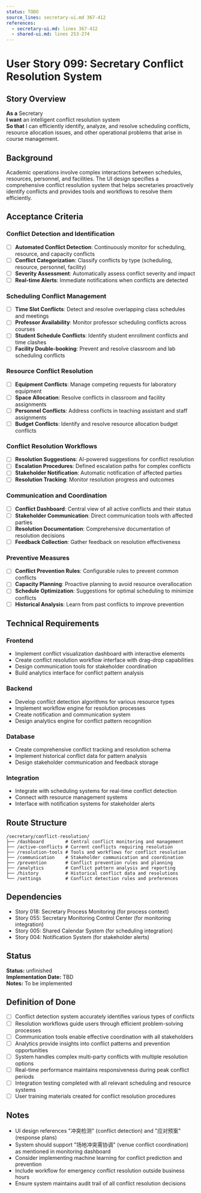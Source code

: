 ```yaml
---
status: TODO
source_lines: secretary-ui.md 367-412
references:
  - secretary-ui.md: lines 367-412
  - shared-ui.md: lines 253-274
---
```


# User Story 099: Secretary Conflict Resolution System

## Story Overview

**As a** Secretary  
**I want** an intelligent conflict resolution system  
**So that** I can efficiently identify, analyze, and resolve scheduling conflicts, resource allocation issues, and other operational problems that arise in course management.

## Background

Academic operations involve complex interactions between schedules, resources, personnel, and facilities. The UI design specifies a comprehensive conflict resolution system that helps secretaries proactively identify conflicts and provides tools and workflows to resolve them efficiently.

## Acceptance Criteria

### Conflict Detection and Identification
- [ ] **Automated Conflict Detection**: Continuously monitor for scheduling, resource, and capacity conflicts
- [ ] **Conflict Categorization**: Classify conflicts by type (scheduling, resource, personnel, facility)
- [ ] **Severity Assessment**: Automatically assess conflict severity and impact
- [ ] **Real-time Alerts**: Immediate notifications when conflicts are detected

### Scheduling Conflict Management
- [ ] **Time Slot Conflicts**: Detect and resolve overlapping class schedules and meetings
- [ ] **Professor Availability**: Monitor professor scheduling conflicts across courses
- [ ] **Student Schedule Conflicts**: Identify student enrollment conflicts and time clashes
- [ ] **Facility Double-booking**: Prevent and resolve classroom and lab scheduling conflicts

### Resource Conflict Resolution
- [ ] **Equipment Conflicts**: Manage competing requests for laboratory equipment
- [ ] **Space Allocation**: Resolve conflicts in classroom and facility assignments
- [ ] **Personnel Conflicts**: Address conflicts in teaching assistant and staff assignments
- [ ] **Budget Conflicts**: Identify and resolve resource allocation budget conflicts

### Conflict Resolution Workflows
- [ ] **Resolution Suggestions**: AI-powered suggestions for conflict resolution
- [ ] **Escalation Procedures**: Defined escalation paths for complex conflicts
- [ ] **Stakeholder Notification**: Automatic notification of affected parties
- [ ] **Resolution Tracking**: Monitor resolution progress and outcomes

### Communication and Coordination
- [ ] **Conflict Dashboard**: Central view of all active conflicts and their status
- [ ] **Stakeholder Communication**: Direct communication tools with affected parties
- [ ] **Resolution Documentation**: Comprehensive documentation of resolution decisions
- [ ] **Feedback Collection**: Gather feedback on resolution effectiveness

### Preventive Measures
- [ ] **Conflict Prevention Rules**: Configurable rules to prevent common conflicts
- [ ] **Capacity Planning**: Proactive planning to avoid resource overallocation
- [ ] **Schedule Optimization**: Suggestions for optimal scheduling to minimize conflicts
- [ ] **Historical Analysis**: Learn from past conflicts to improve prevention

## Technical Requirements

### Frontend
- Implement conflict visualization dashboard with interactive elements
- Create conflict resolution workflow interface with drag-drop capabilities
- Design communication tools for stakeholder coordination
- Build analytics interface for conflict pattern analysis

### Backend
- Develop conflict detection algorithms for various resource types
- Implement workflow engine for resolution processes
- Create notification and communication system
- Design analytics engine for conflict pattern recognition

### Database
- Create comprehensive conflict tracking and resolution schema
- Implement historical conflict data for pattern analysis
- Design stakeholder communication and feedback storage

### Integration
- Integrate with scheduling systems for real-time conflict detection
- Connect with resource management systems
- Interface with notification systems for stakeholder alerts

## Route Structure
```
/secretary/conflict-resolution/
├── /dashboard        # Central conflict monitoring and management
├── /active-conflicts # Current conflicts requiring resolution
├── /resolution-tools # Tools and workflows for conflict resolution
├── /communication    # Stakeholder communication and coordination
├── /prevention       # Conflict prevention rules and planning
├── /analytics        # Conflict pattern analysis and reporting
├── /history          # Historical conflict data and resolutions
└── /settings         # Conflict detection rules and preferences
```

## Dependencies
- Story 018: Secretary Process Monitoring (for process context)
- Story 055: Secretary Monitoring Control Center (for monitoring integration)
- Story 005: Shared Calendar System (for scheduling integration)
- Story 004: Notification System (for stakeholder alerts)


## Status
**Status:** unfinished  
**Implementation Date:** TBD  
**Notes:** To be implemented
## Definition of Done
- [ ] Conflict detection system accurately identifies various types of conflicts
- [ ] Resolution workflows guide users through efficient problem-solving processes
- [ ] Communication tools enable effective coordination with all stakeholders
- [ ] Analytics provide insights into conflict patterns and prevention opportunities
- [ ] System handles complex multi-party conflicts with multiple resolution options
- [ ] Real-time performance maintains responsiveness during peak conflict periods
- [ ] Integration testing completed with all relevant scheduling and resource systems
- [ ] User training materials created for conflict resolution procedures

## Notes
- UI design references "冲突检测" (conflict detection) and "应对预案" (response plans)
- System should support "场地冲突需协调" (venue conflict coordination) as mentioned in monitoring dashboard
- Consider implementing machine learning for conflict prediction and prevention
- Include workflow for emergency conflict resolution outside business hours
- Ensure system maintains audit trail of all conflict resolution decisions